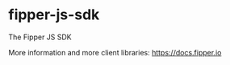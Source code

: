 # fipper-js-sdk
The Fipper JS SDK

More information and more client libraries: https://docs.fipper.io
